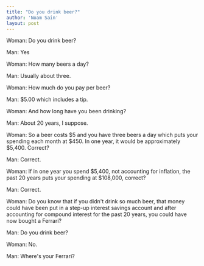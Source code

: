 ```yaml
---
title: "Do you drink beer?"
author: 'Noam Sain'
layout: post
---
```


Woman: Do you drink beer?

Man: Yes  
  
Woman: How many beers a day?

Man: Usually about three.

Woman: How much do you pay per beer?

Man: $5.00 which includes a tip.

Woman: And how long have you been drinking?

Man: About 20 years, I suppose.

Woman: So a beer costs $5 and you have three beers a day which puts your spending each month at $450. In one year, it would be approximately $5,400. Correct?

Man: Correct.

Woman: If in one year you spend $5,400, not accounting for inflation, the past 20 years puts your spending at $108,000, correct?

Man: Correct.

Woman: Do you know that if you didn't drink so much beer, that money could have been put in a step-up interest savings account and after accounting for compound interest for the past 20 years, you could have now bought a Ferrari?

Man: Do you drink beer?

Woman: No.

Man: Where's your Ferrari?